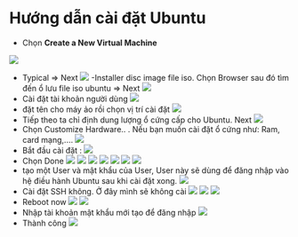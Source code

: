 # Hướng dẫn cài đặt Ubuntu
- Chọn **Create a New Virtual Machine**

![](/Linux/image/1.png)
- Typical => Next
![](/Linux/image/2.png)
-Installer disc image file iso. Chọn Browser sau đó tìm đến ổ lưu file iso ubuntu => Next
![](/Linux/image/3.png)
- Cài đặt tài khoản người dùng
![](/Linux/image/4.png)
- đặt tên cho máy ảo rồi chọn vị trí cài đặt
![](/Linux/image/5.png)
- Tiếp theo ta chỉ định dung lượng ổ cứng cấp cho Ubuntu. Next
![](/Linux/image/6.png)
- Chọn Customize Hardware.. . Nếu bạn muốn cài đặt ổ cứng như: Ram, card mạng,....
![](/Linux/image/7.png)
- Bắt đầu cài đặt :
![](/Linux/image/8.png)
- Chọn Done
![](/Linux/image/9.png)
![](/Linux/image/10.png)
![](/Linux/image/11.png)
![](/Linux/image/12.png)
![](/Linux/image/13.png)
![](/Linux/image/14.png)
![](/Linux/image/15.png)
- tạo một User và mật khẩu của User, User này sẽ dùng để đăng nhập vào hệ điều hành Ubuntu sau khi cài đặt xong.
![](/Linux/image/16.png)
- Cài đặt SSH không. Ở đây mình sẽ không cài
![](/Linux/image/17.png)
![](/Linux/image/18.png)
![](/Linux/image/19.png)
- Reboot now
![](/Linux/image/20.png)
![](/Linux/image/21.png)
- Nhập tài khoản mật khẩu mới tạo để đăng nhập
![](/Linux/image/22.png)
- Thành công 
![](/Linux/image/23.png)
